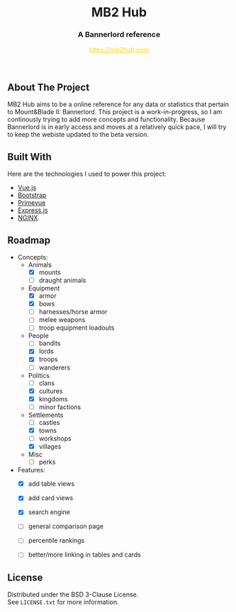 <!-- HEADER -->
<div align="center">
  <h1>MB2 Hub</h1>
  <h3>A Bannerlord reference</h3>
  <a href="https://mb2hub.com" style="color: gold;">https://mb2hub.com</a>
</div>
<br />
<br />



<!-- ABOUT -->
## About The Project

MB2 Hub aims to be a online reference for any data or statistics that pertain to Mount&Blade II: Bannerlord. This project is a work-in-progress, so I am continously trying to add more concepts and functionality. Because Bannerlord is in early access and moves at a relatively quick pace, I will try to keep the webiste updated to the beta version. 



<!-- TOOLS -->
## Built With

Here are the technologies I used to power this project:

* [Vue.js](https://vuejs.org/)
* [Bootstrap](https://getbootstrap.com/)
* [Primevue](https://www.primefaces.org/primevue/)
* [Express.js](https://expressjs.com/)
* [NGINX](https://www.nginx.com/)



<!-- ROADMAP -->
## Roadmap

- Concepts:
  - Animals
    - [x] mounts
    - [ ] draught animals
  - Equipment
    - [x] armor
    - [x] bows
    - [ ] harnesses/horse armor
    - [ ] melee weapons
    - [ ] troop equipment loadouts
  - People
    - [ ] bandits
    - [x] lords
    - [x] troops
    - [ ] wanderers
  - Politics
    - [ ] clans
    - [x] cultures
    - [x] kingdoms
    - [ ] minor factions
  - Settlements
    - [ ] castles
    - [x] towns
    - [ ] workshops
    - [x] villages
  - Misc
    - [ ] perks
- Features:
  - [x] add table views
  - [x] add card views
  - [x] search engine
  - [ ] general comparison page
  - [ ] percentile rankings
  - [ ] better/more linking in tables and cards



<!-- LICENSE -->
## License

Distributed under the BSD 3-Clause License.
<br />
See `LICENSE.txt` for more information.
